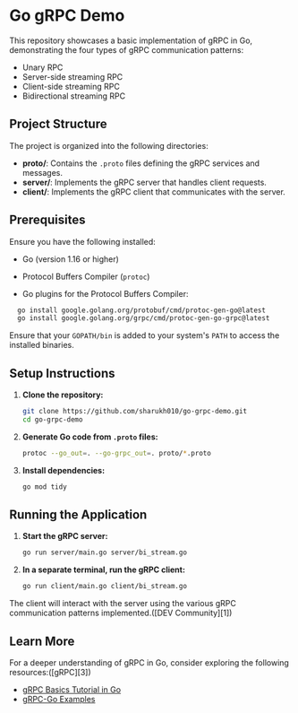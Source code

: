 # Go gRPC Demo

This repository showcases a basic implementation of gRPC in Go, demonstrating the four types of gRPC communication patterns:

* Unary RPC
* Server-side streaming RPC
* Client-side streaming RPC
* Bidirectional streaming RPC

## Project Structure

The project is organized into the following directories:

* **proto/**: Contains the `.proto` files defining the gRPC services and messages.
* **server/**: Implements the gRPC server that handles client requests.
* **client/**: Implements the gRPC client that communicates with the server.

## Prerequisites

Ensure you have the following installed:

* Go (version 1.16 or higher)

* Protocol Buffers Compiler (`protoc`)

* Go plugins for the Protocol Buffers Compiler:

```bash
  go install google.golang.org/protobuf/cmd/protoc-gen-go@latest
  go install google.golang.org/grpc/cmd/protoc-gen-go-grpc@latest
```



Ensure that your `GOPATH/bin` is added to your system's `PATH` to access the installed binaries.

## Setup Instructions

1. **Clone the repository:**

   ```bash
   git clone https://github.com/sharukh010/go-grpc-demo.git
   cd go-grpc-demo
   ```



2. **Generate Go code from `.proto` files:**

   ```bash
   protoc --go_out=. --go-grpc_out=. proto/*.proto
   ```



3. **Install dependencies:**

   ```bash
   go mod tidy
   ```



## Running the Application

1. **Start the gRPC server:**

   ```bash
   go run server/main.go server/bi_stream.go
   ```



2. **In a separate terminal, run the gRPC client:**

   ```bash
   go run client/main.go client/bi_stream.go
   ```



The client will interact with the server using the various gRPC communication patterns implemented.([DEV Community][1])

## Learn More

For a deeper understanding of gRPC in Go, consider exploring the following resources:([gRPC][3])

* [gRPC Basics Tutorial in Go](https://grpc.io/docs/languages/go/basics/)
* [gRPC-Go Examples](https://pkg.go.dev/google.golang.org/grpc/examples)




